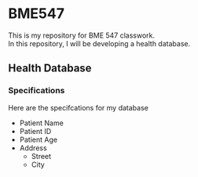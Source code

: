 # BME547

This is my repository for BME 547 classwork. <br> 
In this repository, I will be developing a health database.

## Health Database
### Specifications
Here are the specifcations for my database
* Patient Name
* Patient ID
* Patient Age
* Address
    - Street
    - City
